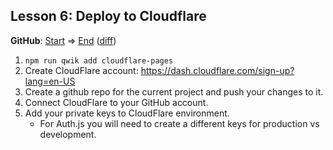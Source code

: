 ## Lesson 6: Deploy to Cloudflare

**GitHub**: [Start](https://github.com/mhevery/qwik-workshop/tree/lesson-6) => [End](https://github.com/mhevery/qwik-workshop/tree/lesson-7) ([diff](https://github.com/mhevery/qwik-workshop/compare/lesson-6...lesson-7))

1. `npm run qwik add cloudflare-pages`
2. Create CloudFlare account: https://dash.cloudflare.com/sign-up?lang=en-US
3. Create a github repo for the current project and push your changes to it.
4. Connect CloudFlare to your GitHub account.
5. Add your private keys to CloudFlare environment.
   - For Auth.js you will need to create a different keys for production vs development.
